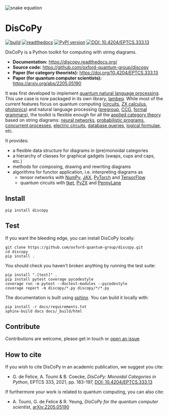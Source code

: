 
![snake equation](https://raw.githubusercontent.com/oxford-quantum-group/discopy/main/docs/_static/imgs/snake-equation.png)

# DisCoPy

[![build](https://github.com/oxford-quantum-group/discopy/actions/workflows/build_test.yml/badge.svg)](https://github.com/oxford-quantum-group/discopy/actions/workflows/build_test.yml)
[![readthedocs](https://readthedocs.org/projects/discopy/badge/?version=main)](https://discopy.readthedocs.io/)
[![PyPI version](https://badge.fury.io/py/discopy.svg)](https://badge.fury.io/py/discopy)
[![DOI: 10.4204/EPTCS.333.13](http://img.shields.io/badge/DOI-10.4204/EPTCS.333.13-brightgreen.svg)](https://doi.org/10.4204/EPTCS.333.13)

DisCoPy is a Python toolkit for computing with string diagrams.

* **Documentation:** https://discopy.readthedocs.org/
* **Source code:** https://github.com/oxford-quantum-group/discopy
* **Paper (for category theorists):** https://doi.org/10.4204/EPTCS.333.13
* **Paper (for quantum computer scientists):** https://arxiv.org/abs/2205.05190

It was first developed to implement [quantum natural language processing](https://arxiv.org/abs/2012.03755).
This use case is now packaged in its own library, [lambeq](https://github.com/CQCL/lambeq/).
While most of the current features focus on quantum computing
([circuits](https://discopy.readthedocs.io/en/main/discopy/quantum.circuit.html),
[ZX calculus](https://discopy.readthedocs.io/en/main/discopy/quantum.zx.html),
[photonics](https://discopy.readthedocs.io/en/main/discopy/quantum.optics.html)) and natural language processing ([pregroup](https://discopy.readthedocs.io/en/main/discopy/grammar.pregroup.html), [CCG](https://discopy.readthedocs.io/en/main/discopy/grammar.ccg.html), [formal grammars](https://discopy.readthedocs.io/en/main/discopy/grammar.html)),
the toolkit is flexible enough for all the [applied category theory](https://en.wikipedia.org/wiki/Applied_category_theory) based on string diagrams:
[neural networks](https://arxiv.org/abs/1711.10455),
[probabilistic programs](https://arxiv.org/abs/1908.07021),
[concurrent processes](https://hal.archives-ouvertes.fr/hal-02134182/),
[electric circuits](https://arxiv.org/abs/2106.07763),
[database queries](https://arxiv.org/abs/1804.07626),
[logical formulae](https://www.ioc.ee/~pawel/papers/peirce.pdf), etc.

It provides:

* a flexible data structure for diagrams in (pre)monoidal categories
* a hierarchy of classes for graphical gadgets (swaps, cups and caps, etc.)
* methods for composing, drawing and rewriting diagrams
* algorithms for functor application, i.e. interpreting diagrams as
  - tensor networks with [NumPy](https://numpy.org), [JAX](https://github.com/google/jax), [PyTorch](https://pytorch.org/) and [TensorFlow](https://www.tensorflow.org/)
  - quantum circuits with [tket](https://github.com/CQCL/tket), [PyZX](https://github.com/Quantomatic/pyzx) and [PennyLane](https://pennylane.ai/)


## Install

```shell
pip install discopy
```

## Test

If you want the bleeding edge, you can install DisCoPy locally:

```shell
git clone https://github.com/oxford-quantum-group/discopy.git
cd discopy
pip install .
```

You should check you haven't broken anything by running the test suite:

```shell
pip install ".[test]" .
pip install pytest coverage pycodestyle
coverage run -m pytest --doctest-modules --pycodestyle
coverage report -m discopy/*.py discopy/*/*.py
```

The documentation is built using
[sphinx](https://www.sphinx-doc.org/en/master/).
You can build it locally with:

```shell
pip install -r docs/requirements.txt
sphinx-build docs docs/_build/html
```

## Contribute

Contributions are welcome, please get in touch or
[open an issue](https://github.com/oxford-quantum-group/discopy/issues/new).

## How to cite

If you wish to cite DisCoPy in an academic publication, we suggest you cite:

* G. de Felice, A. Toumi & B. Coecke, _DisCoPy: Monoidal Categories in Python_, EPTCS 333, 2021, pp. 183-197, [DOI: 10.4204/EPTCS.333.13](https://doi.org/10.4204/EPTCS.333.13)

If furthermore your work is related to quantum computing, you can also cite:

* A. Toumi, G. de Felice & R. Yeung, _DisCoPy for the quantum computer scientist_, [arXiv:2205.05190](https://arxiv.org/abs/2205.05190)
